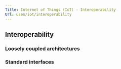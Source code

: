 ```yaml
---
Title: Internet of Things (IoT) - Interoperability
Url: uses/iot/interoperability
---
```


## Interoperability

### Loosely coupled architectures

### Standard interfaces

